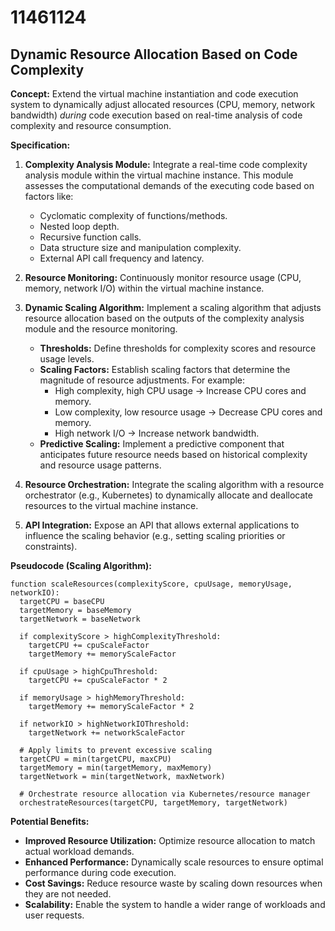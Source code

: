 # 11461124

## Dynamic Resource Allocation Based on Code Complexity

**Concept:** Extend the virtual machine instantiation and code execution system to dynamically adjust allocated resources (CPU, memory, network bandwidth) *during* code execution based on real-time analysis of code complexity and resource consumption.

**Specification:**

1.  **Complexity Analysis Module:** Integrate a real-time code complexity analysis module within the virtual machine instance. This module assesses the computational demands of the executing code based on factors like:
    *   Cyclomatic complexity of functions/methods.
    *   Nested loop depth.
    *   Recursive function calls.
    *   Data structure size and manipulation complexity.
    *   External API call frequency and latency.

2.  **Resource Monitoring:** Continuously monitor resource usage (CPU, memory, network I/O) within the virtual machine instance.

3.  **Dynamic Scaling Algorithm:** Implement a scaling algorithm that adjusts resource allocation based on the outputs of the complexity analysis module and the resource monitoring. 
    *   **Thresholds:** Define thresholds for complexity scores and resource usage levels.
    *   **Scaling Factors:** Establish scaling factors that determine the magnitude of resource adjustments.  For example:
        *   High complexity, high CPU usage -> Increase CPU cores and memory.
        *   Low complexity, low resource usage -> Decrease CPU cores and memory.
        *   High network I/O -> Increase network bandwidth.
    *   **Predictive Scaling:** Implement a predictive component that anticipates future resource needs based on historical complexity and resource usage patterns.

4.  **Resource Orchestration:**  Integrate the scaling algorithm with a resource orchestrator (e.g., Kubernetes) to dynamically allocate and deallocate resources to the virtual machine instance.

5.  **API Integration:** Expose an API that allows external applications to influence the scaling behavior (e.g., setting scaling priorities or constraints).

**Pseudocode (Scaling Algorithm):**

```
function scaleResources(complexityScore, cpuUsage, memoryUsage, networkIO):
  targetCPU = baseCPU
  targetMemory = baseMemory
  targetNetwork = baseNetwork

  if complexityScore > highComplexityThreshold:
    targetCPU += cpuScaleFactor
    targetMemory += memoryScaleFactor

  if cpuUsage > highCpuThreshold:
    targetCPU += cpuScaleFactor * 2

  if memoryUsage > highMemoryThreshold:
    targetMemory += memoryScaleFactor * 2

  if networkIO > highNetworkIOThreshold:
    targetNetwork += networkScaleFactor

  # Apply limits to prevent excessive scaling
  targetCPU = min(targetCPU, maxCPU)
  targetMemory = min(targetMemory, maxMemory)
  targetNetwork = min(targetNetwork, maxNetwork)
    
  # Orchestrate resource allocation via Kubernetes/resource manager
  orchestrateResources(targetCPU, targetMemory, targetNetwork)
```

**Potential Benefits:**

*   **Improved Resource Utilization:** Optimize resource allocation to match actual workload demands.
*   **Enhanced Performance:** Dynamically scale resources to ensure optimal performance during code execution.
*   **Cost Savings:** Reduce resource waste by scaling down resources when they are not needed.
*   **Scalability:**  Enable the system to handle a wider range of workloads and user requests.